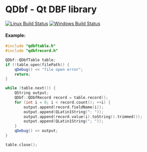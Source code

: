 # QDbf - Qt DBF library
[![Linux Build Status](https://travis-ci.org/IvanPinezhaninov/QDbf.svg?branch=master)](https://travis-ci.org/IvanPinezhaninov/QDbf)
[![Windows Build Status](https://ci.appveyor.com/api/projects/status/github/IvanPinezhaninov/qdbf?svg=true)](https://ci.appveyor.com/project/IvanPinezhaninov/qdbf)

#### Example:
```c++
#include "qdbftable.h"
#include "qdbfrecord.h"

QDbf::QDbfTable table;
if (!table.open(filePath)) {
    qDebug() << "file open error";
    return;
}

while (table.next()) {
    QString output;
    QDbf::QDbfRecord record = table.record(); 
    for (int i = 0; i < record.count(); ++i) {
        output.append(record.fieldName(i));
        output.append(QLatin1String(": "));
        output.append(record.value(i).toString().trimmed());
        output.append(QLatin1String("; "));
    } 
    qDebug() << output;
}

table.close();
```
